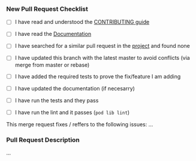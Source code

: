 ### New Pull Request Checklist

* [ ] I have read and understood the [CONTRIBUTING guide](https://github.com/rs/SDWebImage/blob/master/.github/CONTRIBUTING.md)
* [ ] I have read the [Documentation](http://cocoadocs.org/docsets/SDWebImage/)
* [ ] I have searched for a similar pull request in the [project](https://github.com/rs/SDWebImage/pulls) and found none

* [ ] I have updated this branch with the latest master to avoid conflicts (via merge from master or rebase)
* [ ] I have added the required tests to prove the fix/feature I am adding
* [ ] I have updated the documentation (if necesarry)
* [ ] I have run the tests and they pass
* [ ] I have run the lint and it passes (`pod lib lint`)

This merge request fixes / reffers to the following issues: ...

### Pull Request Description

...

